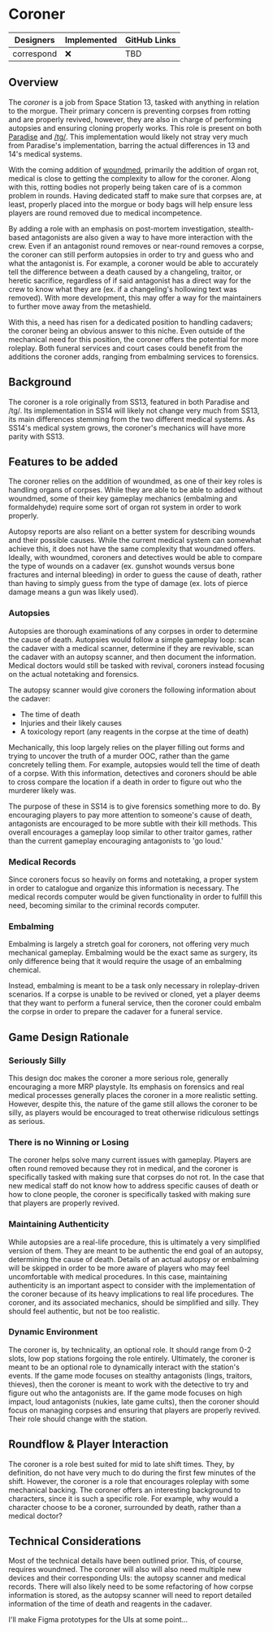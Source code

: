 # Coroner

| Designers  | Implemented | GitHub Links |
| ---------- | ----------- | ------------ |
| correspond | :x:         | TBD          |

## Overview

The *coroner* is a job from Space Station 13, tasked with anything in relation to the morgue. Their primary concern is preventing corpses from rotting and are properly revived, however, they are also in charge of performing autopsies and ensuring cloning properly works. This role is present on both [Paradise](https://www.paradisestation.org/wiki/index.php/Coroner) and [/tg/](https://wiki.tgstation13.org/Coroner). This implementation would likely not stray very much from Paradise's implementation, barring the actual differences in 13 and 14's medical systems. 

With the coming addition of [woundmed](https://github.com/Goob-Station/Goob-Station/pull/1859), primarily the addition of organ rot, medical is close to getting the complexity to allow for the coroner. Along with this, rotting bodies not properly being taken care of is a common problem in rounds. Having dedicated staff to make sure that corpses are, at least, properly placed into the morgue or body bags will help ensure less players are round removed due to medical incompetence. 

By adding a role with an emphasis on post-mortem investigation, stealth-based antagonists are also given a way to have more interaction with the crew. Even if an antagonist round removes or near-round removes a corpse, the coroner can still perform autopsies in order to try and guess who and what the antagonist is. For example, a coroner would be able to accurately tell the difference between a death caused by a changeling, traitor, or heretic sacrifice, regardless of if said antagonist has a direct way for the crew to know what they are (ex. if a changeling's hollowing text was removed). With more development, this may offer a way for the maintainers to further move away from the metashield.

With this, a need has risen for a dedicated position to handling cadavers; the coroner being an obvious answer to this niche. Even outside of the mechanical need for this position, the coroner offers the potential for more roleplay. Both funeral services and court cases could benefit from the additions the coroner adds, ranging from embalming services to forensics.

## Background

The coroner is a role originally from SS13, featured in both Paradise and /tg/. Its implementation in SS14 will likely not change very much from SS13, its main differences stemming from the two different medical systems. As SS14's medical system grows, the coroner's mechanics will have more parity with SS13. 

## Features to be added

The coroner relies on the addition of woundmed, as one of their key roles is handling organs of corpses. While they are able to be able to added without woundmed, some of their key gameplay mechanics (embalming and formaldehyde) require some sort of organ rot system in order to work properly. 

Autopsy reports are also reliant on a better system for describing wounds and their possible causes. While the current medical system can somewhat achieve this, it does not have the same complexity that woundmed offers. Ideally, with woundmed, coroners and detectives would be able to compare the type of wounds on a cadaver (ex. gunshot wounds versus bone fractures and internal bleeding) in order to guess the cause of death, rather than having to simply guess from the type of damage (ex. lots of pierce damage means a gun was likely used). 

### Autopsies

Autopsies are thorough examinations of any corpses in order to determine the cause of death. Autopsies would follow a simple gameplay loop: scan the cadaver with a medical scanner, determine if they are revivable, scan the cadaver with an autopsy scanner, and then document the information. Medical doctors would still be tasked with revival, coroners instead focusing on the actual notetaking and forensics. 

The autopsy scanner would give coroners the following information about the cadaver:
- The time of death
- Injuries and their likely causes
- A toxicology report (any reagents in the corpse at the time of death)

Mechanically, this loop largely relies on the player filling out forms and trying to uncover the truth of a murder OOC, rather than the game concretely telling them. For example, autopsies would tell the time of death of a corpse. With this information, detectives and coroners should be able to cross compare the location if a death in order to figure out who the murderer likely was. 

The purpose of these in SS14 is to give forensics something more to do. By encouraging players to pay more attention to someone's cause of death, antagonists are encouraged to be more subtle with their kill methods. This overall encourages a gameplay loop similar to other traitor games, rather than the current gameplay encouraging antagonists to 'go loud.'

### Medical Records

Since coroners focus so heavily on forms and notetaking, a proper system in order to catalogue and organize this information is necessary. The medical records computer would be given functionality in order to fulfill this need, becoming similar to the criminal records computer.

### Embalming

Embalming is largely a stretch goal for coroners, not offering very much mechanical gameplay. Embalming would be the exact same as surgery, its only difference being that it would require the usage of an embalming chemical. 

Instead, embalming is meant to be a task only necessary in roleplay-driven scenarios. If a corpse is unable to be revived or cloned, yet a player deems that they want to perform a funeral service, then the coroner could embalm the corpse in order to prepare the cadaver for a funeral service. 

## Game Design Rationale

### Seriously Silly

This design doc makes the coroner a more serious role, generally encouraging a more MRP playstyle. Its emphasis on forensics and real medical processes generally places the coroner in a more realistic setting. However, despite this, the nature of the game still allows the coroner to be silly, as players would be encouraged to treat otherwise ridiculous settings as serious. 
### There is no Winning or Losing

The coroner helps solve many current issues with gameplay. Players are often round removed because they rot in medical, and the coroner is specifically tasked with making sure that corpses do not rot. In the case that new medical staff do not know how to address specific causes of death or how to clone people, the coroner is specifically tasked with making sure that players are properly revived. 

### Maintaining Authenticity

While autopsies are a real-life procedure, this is ultimately a very simplified version of them. They are meant to be authentic the end goal of an autopsy, determining the cause of death. Details of an actual autopsy or embalming will be skipped in order to be more aware of players who may feel uncomfortable with medical procedures. In this case, maintaining authenticity is an important aspect to consider with the implementation of the coroner because of its heavy implications to real life procedures. The coroner, and its associated mechanics, should be simplified and silly. They should feel authentic, but not be too realistic. 

### Dynamic Environment

The coroner is, by technicality, an optional role. It should range from 0-2 slots, low pop stations forgoing the role entirely. Ultimately, the coroner is meant to be an optional role to dynamically interact with the station's events. If the game mode focuses on stealthy antagonists (lings, traitors, thieves), then the coroner is meant to work with the detective to try and figure out who the antagonists are. If the game mode focuses on high impact, loud antagonists (nukies, late game cults), then the coroner should focus on managing corpses and ensuring that players are properly revived. Their role should change with the station. 

## Roundflow & Player Interaction

The coroner is a role best suited for mid to late shift times. They, by definition, do not have very much to do during the first few minutes of the shift. However, the coroner is a role that encourages roleplay with some mechanical backing. The coroner offers an interesting background to characters, since it is such a specific role. For example, why would a character choose to be a coroner, surrounded by death, rather than a medical doctor? 

## Technical Considerations

Most of the technical details have been outlined prior. This, of course, requires woundmed. The coroner will also will also need multiple new devices and their corresponding UIs: the autopsy scanner and medical records. There will also likely need to be some refactoring of how corpse information is stored, as the autopsy scanner will need to report detailed information of the time of death and reagents in the cadaver. 

I'll make Figma prototypes for the UIs at some point... 
